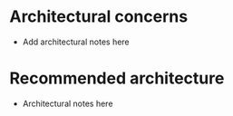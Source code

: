 # Architectural concerns

- Add architectural notes here

# Recommended architecture

- Architectural notes here
